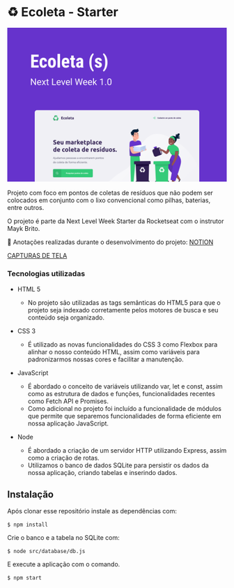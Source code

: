# ♻ Ecoleta - Starter

[![CAPA](https://raw.githubusercontent.com/Andre-ti-dev/next-level-week-starter/master/Ecoleta%20(Starter).png)]()

Projeto com foco em pontos de coletas de resíduos que não podem ser colocados em conjunto com o lixo convencional como pilhas, baterias, entre outros.

O projeto é parte da Next Level Week Starter da Rocketseat com o instrutor Mayk Brito.

📝  Anotações realizadas durante o desenvolvimento do projeto: [NOTION](https://www.notion.so/Ecoleta-Starter-2cbce81f97e14dca9bd544beee03e5d3)

[CAPTURAS DE TELA](/screenshots)

### Tecnologias utilizadas

- HTML 5
  - No projeto são utilizadas as tags semânticas do HTML5 para que o projeto seja indexado corretamente pelos motores de busca e seu conteúdo seja organizado.
 - CSS 3
   - É utilizado as novas funcionalidades do CSS 3 como Flexbox para alinhar o nosso conteúdo HTML, assim como variáveis para padronizarmos nossas cores e facilitar a manutenção.
 - JavaScript
   - É abordado o conceito de variáveis utilizando var, let e const, assim como as estrutura de dados e funções, funcionalidades recentes como Fetch API e Promises.
   - Como adicional no projeto foi incluído a funcionalidade de módulos que permite que separemos funcionalidades de forma eficiente em nossa aplicação JavaScript.
   
 - Node
   - É abordado a criação de um servidor HTTP utilizando Express, assim como a criação de rotas.
   - Utilizamos o banco de dados SQLite para persistir os dados da nossa aplicação, criando tabelas e inserindo dados.
   
## Instalação

Após clonar esse repositório instale as dependências com:
```
$ npm install
```
Crie o banco e a tabela no SQLite com:
```
$ node src/database/db.js
```

E execute a aplicação com o comando.
```
$ npm start
```
